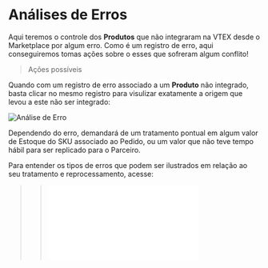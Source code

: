 # Análises de Erros
Aqui teremos o controle dos **Produtos** que não integraram na VTEX desde o Marketplace por algum erro. Como é um registro de erro, aqui conseguiremos tomas ações sobre o esses que sofreram algum conflito!
> Ações possíveis

Quando com um registro de erro associado a um **Produto** não integrado, basta clicar no mesmo registro para visulizar exatamente a origem que levou a este não ser integrado:

![Análise de Erro](V_peidodo_erro_detalhe1.gif)

Dependendo do erro, demandará de um tratamento pontual em algum valor de Estoque do SKU associado ao Pedido, ou um valor que não teve tempo hábil para ser replicado para o Parceiro.

Para entender os tipos de erros que podem ser ilustrados em relação ao seu tratamento e reprocessamento, acesse:
>>![Reprocessamento de Pedidos com erro](Produto_reprocessamento_de_produtos_com_erro.md)
